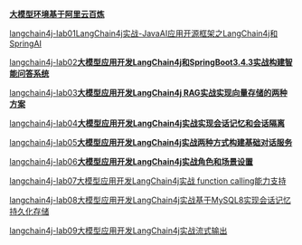 [**大模型环境基于阿里云百炼**](https://www.aliyun.com/product/bailian)

[langchain4j-lab01LangChain4j实战-JavaAI应用开源框架之LangChain4j和SpringAI](https://www.yuque.com/u21261961/wufq8h/ss614nz29ug7lemz)

[langchain4j-lab02**大模型应用开发LangChain4j和SpringBoot3.4.3实战构建智能问答系统**](https://www.yuque.com/u21261961/wufq8h/at8lzgx5tvydkvoc)

[langchain4j-lab03**大模型应用开发LangChain4j RAG实战实现向量存储的两种方案**](https://www.yuque.com/u21261961/wufq8h/wydwpsdafwgkzg8f)

[langchain4j-lab04**大模型应用开发LangChain4j实战实现会话记忆和会话隔离**](https://www.yuque.com/u21261961/wufq8h/rvlf89lmuo7ysoeh)

[langchain4j-lab05**大模型应用开发LangChain4j实战两种方式构建基础对话服务**](https://www.yuque.com/u21261961/wufq8h/afzgnx5iwzniubzw)

[langchain4j-lab06**大模型应用开发LangChain4j实战角色和场景设置**](https://www.yuque.com/u21261961/wufq8h/cugylpsu26xm9nes)

[langchain4j-lab07大模型应用开发LangChain4j实战 function calling能力支持]()

[langchain4j-lab08大模型应用开发LangChain4j实战基于MySQL8实现会话记忆持久化存储]()

[langchain4j-lab09大模型应用开发LangChain4j实战流式输出]()

